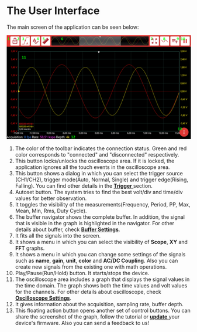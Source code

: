 # The User Interface

The main screen of the application can be seen below:

![](../../../../.gitbook/assets/image%20%28123%29.png)

1. The color of the toolbar indicates the connection status. Green and red color corresponds to "connected" and "disconnected" respectively.
2. This button locks/unlocks the oscilloscope area. If it is locked, the application ignores all the touch events in the oscilloscope area.
3. This button shows a dialog in which you can select the trigger source \(CH1/CH2\), trigger mode\(Auto, Normal, Single\) and trigger edge\(Rising, Falling\). You can find other details in the [**Trigger** ](scope-settings/trigger.md)section.
4. Autoset button. The system tries to find the best volt/div and time/div values for better observation.
5. It toggles the visibility of the measurements\(Frequency, Period, PP, Max, Mean, Min, Rms, Duty Cycle\).
6. The buffer navigator shows the complete buffer. In addition, the signal that is visible in the graph is highlighted in the navigator. For other details about buffer, check [**Buffer Settings**](buffer-settings.md).
7. It fits all the signals into the screen.
8. It shows a menu in which you can select the visibility of **Scope**, **XY** and **FFT** graphs. 
9. It shows a menu in which you can change some settings of the signals such as **name**, **gain**, **unit**, **color** and **AC/DC Coupling**. Also you can create new signals from the existing one with math operations. 
10. Play/Pause\(Run/Hold\) button. It starts/stops the device. 
11. The oscilloscope area includes a graph that displays the signal values in the time domain. The graph shows both the time values and volt values for the channels. For other details about oscilloscope, check [**Oscilloscope Settings**](scope-settings/).
12. It gives information about the acquisition, sampling rate, buffer depth.
13. This floating action button opens another set of control buttons. You can share the screenshot of the graph, follow the tutorial or [**update** ](firmware-update.md)your device's firmware. Also you can send a feedback to us!



